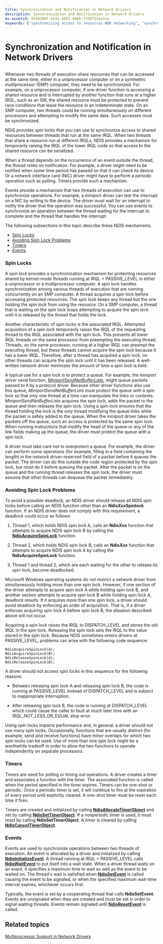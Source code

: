 ```yaml
---
title: Synchronization and Notification in Network Drivers
description: Synchronization and Notification in Network Drivers
ms.assetid: 9fd9306f-5431-485f-9d6b-f7d6f25ea1ce
keywords: ["synchronizing access to resources WDK networking", "synchronization WDK networking", "notification WDK networking", "spin locks WDK networking", "network drivers WDK , notifying drivers about events", "notifying drivers about events WDK networking", "shared resources WDL networking", "timers WDK networking", "event notifications WDK networking", "events WDK networking"]
---
```


# Synchronization and Notification in Network Drivers


## <a href="" id="ddk-synchronization-and-notification-ng"></a>


Whenever two threads of execution share resources that can be accessed at the same time, either in a uniprocessor computer or on a symmetric multiprocessor (SMP) computer, they need to be synchronized. For example, on a uniprocessor computer, if one driver function is accessing a shared resource and is interrupted by another function that runs at a higher IRQL, such as an ISR, the shared resource must be protected to prevent race conditions that leave the resource in an indeterminate state. On an SMP computer, two threads could be running simultaneously on different processors and attempting to modify the same data. Such accesses must be synchronized.

NDIS provides spin locks that you can use to synchronize access to shared resources between threads that run at the same IRQL. When two threads that share a resource run at different IRQLs, NDIS provides a mechanism for temporarily raising the IRQL of the lower IRQL code so that access to the shared resource can be serialized.

When a thread depends on the occurrence of an event outside the thread, the thread relies on notification. For example, a driver might need to be notified when some time period has passed so that it can check its device. Or a network interface card (NIC) driver might have to perform a periodic operation such as polling. Timers provide such a mechanism.

Events provide a mechanism that two threads of execution can use to synchronize operations. For example, a miniport driver can test the interrupt on a NIC by writing to the device. The driver must wait for an interrupt to notify the driver that the operation was successful. You can use events to synchronize an operation between the thread waiting for the interrupt to complete and the thread that handles the interrupt.

The following subsections in this topic describe these NDIS mechanisms.

-   [Spin Locks](#spin-locks)
-   [Avoiding Spin Lock Problems](#avoiding-spin-lock-problems)
-   [Timers](#timers)
-   [Events](#events)

### Spin Locks

A *spin lock* provides a synchronization mechanism for protecting resources shared by kernel-mode threads running at IRQL &gt; PASSIVE\_LEVEL in either a uniprocessor or a multiprocessor computer. A spin lock handles synchronization among various threads of execution that are running concurrently on an SMP computer. A thread acquires a spin lock before accessing protected resources. The spin lock keeps any thread but the one holding the spin lock from using the resource. On a SMP computer, a thread that is waiting on the spin lock loops attempting to acquire the spin lock until it is released by the thread that holds the lock.

Another characteristic of spin locks is the associated IRQL. Attempted acquisition of a spin lock temporarily raises the IRQL of the requesting thread to the IRQL associated with the spin lock. This prevents all lower IRQL threads on the same processor from preempting the executing thread. Threads, on the same processor, running at a higher IRQL can preempt the executing thread, but these threads cannot acquire the spin lock because it has a lower IRQL. Therefore, after a thread has acquired a spin lock, no other threads can acquire the spin lock until it has been released. A well-written network driver minimizes the amount of time a spin lock is held.

A typical use for a spin lock is to protect a queue. For example, the miniport driver send function, [*MiniportSendNetBufferLists*](https://msdn.microsoft.com/library/windows/hardware/ff559440), might queue packets passed to it by a protocol driver. Because other driver functions also use this queue, *MiniportSendNetBufferLists* must protect the queue with a spin lock so that only one thread at a time can manipulate the links or contents. *MiniportSendNetBufferLists* acquires the spin lock, adds the packet to the queue and then releases the spin lock. Using a spin lock ensures that the thread holding the lock is the only thread modifying the queue links while the packet is safely added to the queue. When the miniport driver takes the packets off the queue, such an access is protected by the same spin lock. When running instructions that modify the head of the queue or any of the link fields making up the queue, the driver must protect the queue with a spin lock.

A driver must take care not to overprotect a queue. For example, the driver can perform some operations (for example, filling in a field containing the length) in the network driver-reserved field of a packet before it queues the packet. The driver can do this outside the code region protected by the spin lock, but must do it before queuing the packet. After the packet is on the queue and the running thread releases the spin lock, the driver must assume that other threads can dequeue the packet immediately.

### Avoiding Spin Lock Problems

To avoid a possible deadlock, an NDIS driver should release all NDIS spin locks before calling an NDIS function other than an **Ndis*Xxx*Spinlock** function. If an NDIS driver does not comply with this requirement, a deadlock could occur as follows:

1.  Thread 1, which holds NDIS spin lock A, calls an **Ndis*Xxx*** function that attempts to acquire NDIS spin lock B by calling the [**NdisAcquireSpinLock**](https://msdn.microsoft.com/library/windows/hardware/ff560699) function.

2.  Thread 2, which holds NDIS spin lock B, calls an **Ndis*Xxx*** function that attempts to acquire NDIS spin lock A by calling the **NdisAcquireSpinLock** function.

3.  Thread 1 and thread 2, which are each waiting for the other to release its spin lock, become deadlocked.

Microsoft Windows operating systems do not restrict a network driver from simultaneously holding more than one spin lock. However, if one section of the driver attempts to acquire spin lock A while holding spin lock B, and another section attempts to acquire spin lock B while holding spin lock A, deadlock results. If it acquires more than one spin lock, a driver should avoid deadlock by enforcing an order of acquisition. That is, if a driver enforces acquiring spin lock A before spin lock B, the situation described above will not occur.

Acquiring a spin lock raises the IRQL to DISPATCH\_LEVEL and stores the old IRQL in the spin lock. Releasing the spin lock sets the IRQL to the value stored in the spin lock. Because NDIS sometimes enters drivers at PASSIVE\_LEVEL, problems can arise with the following code sequence:

```
NdisAcquireSpinLock(A);
NdisAcquireSpinLock(B);
NdisReleaseSpinLock(A);
NdisReleaseSpinLock(B);
```

A driver should not access spin locks in this sequence for the following reasons:

-   Between releasing spin lock A and releasing spin lock B, the code is running at PASSIVE\_LEVEL instead of DISPATCH\_LEVEL and is subject to inappropriate interruption.

-   After releasing spin lock B, the code is running at DISPATCH\_LEVEL which could cause the caller to fault at much later time with an IRQL\_NOT\_LESS\_OR\_EQUAL stop error.

Using spin locks impacts performance and, in general, a driver should not use many spin locks. Occasionally, functions that are usually distinct (for example, send and receive functions) have minor overlaps for which two spin locks can be used. Use of more than one spin lock might be a worthwhile tradeoff in order to allow the two functions to operate independently on separate processors.

### Timers

Timers are used for polling or timing out operations. A driver creates a timer and associates a function with the timer. The associated function is called when the period specified in the timer expires. Timers can be one-shot or periodic. Once a periodic timer is set, it will continue to fire at the expiration of every period until explicitly cleared. A one-shot timer must be reset each time it fires.

Timers are created and initialized by calling [**NdisAllocateTimerObject**](https://msdn.microsoft.com/library/windows/hardware/ff561618) and set by calling [**NdisSetTimerObject**](https://msdn.microsoft.com/library/windows/hardware/ff564563). If a nonperiodic timer is used, it must reset by calling **NdisSetTimerObject**. A timer is cleared by calling [**NdisCancelTimerObject**](https://msdn.microsoft.com/library/windows/hardware/ff561624).

### Events

Events are used to synchronize operations between two threads of execution. An event is allocated by a driver and initialized by calling [**NdisInitializeEvent**](https://msdn.microsoft.com/library/windows/hardware/ff562732). A thread running at IRQL = PASSIVE\_LEVEL calls [**NdisWaitEvent**](https://msdn.microsoft.com/library/windows/hardware/ff564651) to put itself into a wait state. When a driver thread waits on an event, it specifies a maximum time to wait as well as the event to be waited on. The thread's wait is satisfied when [**NdisSetEvent**](https://msdn.microsoft.com/library/windows/hardware/ff564539) is called causing the event to be signaled, or when the specified maximum wait-time interval expires, whichever occurs first.

Typically, the event is set by a cooperating thread that calls **NdisSetEvent**. Events are unsignaled when they are created and must be set in order to signal waiting threads. Events remain signaled until [**NdisResetEvent**](https://msdn.microsoft.com/library/windows/hardware/ff564526) is called.

## Related topics


[Multiprocessor Support in Network Drivers](multiprocessor-support-in-network-drivers.md)

 

 






